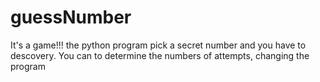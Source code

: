 # guessNumber
It's a game!!! the python program pick a secret number and you have to descovery. You can to determine the numbers of attempts, changing the program
